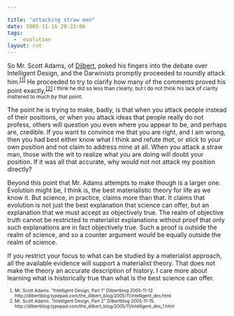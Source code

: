 ```yaml
---

title: "attacking straw men"
date: 2005-11-16 20:23:06
tags:
  -  evolution
layout: rut
---
```


<p>So Mr. Scott Adams, of <a href="http://www.unitedmedia.com/comics/dilbert/">Dilbert</a>, poked his fingers into the debate over Intelligent Design, and the Darwinists promptly proceeded to roundly attack him.<sup><a href="http://dilbertblog.typepad.com/the_dilbert_blog/2005/11/intelligent_des.html" title="Intelligent Design, Part 1">[1]</a></sup> He proceeded to try to clarify how many of the comments proved his point exactly,<sup><a href="http://dilbertblog.typepad.com/the_dilbert_blog/2005/11/intelligent_des_1.html" title="Intelligent Design Part 2">[2]</a> I think he did so less than clearly, but I do not think his lack of clarity mattered to much by that point.</sup></p>  <p>The point he is trying to make, badly, is that when you attack people instead of their positions, or when you attack ideas that people really do not profess, others will question you even where you appear to be, and perhaps are, credible.  If you want to convince me that you are right, and I am wrong, then you had best either know what I think and refute <em>that</em>, or stick to your own position and not claim to address mine at all.  When you attack a straw man, those with the wit to realize what you are doing will doubt your position.  If it was all that accurate, why would not not attack my position directly?</p>  <p>Beyond this point that Mr. Adams attempts to make though is a larger one.  Evolution might be, I think is, the best materialistic theory for life as we know it.  But science, in practice, claims more than that.  It claims that evolution is not just the best explanation that science can offer, but an explanation that we must accept as objectively true.  The realm of objective truth cannot be restricted to materialist explanations without proof that only such explanations are in fact objectively true.  Such a proof is outside the realm of science, and so a counter argument would be equally outside the realm of science.</p>  <p>If you restrict your focus to what can be studied by a materialist approach, all the available evidence will support a materialist theory.  That does not make the theory an accurate description of history.  I care more about learning what is historically true than what is the best science can offer.</p>  <font size="-2"><ol><li>Mr. Scott Adams. "Intelligent Design, Part 1" Dilbertblog 2005-11-12. http://dilbertblog.typepad.com/the_dilbert_blog/2005/11/intelligent_des.html</li> <li>Mr. Scott Adams.  "Intelligent Design, Part 2" Dilbertblog 2005-11-15. http://dilbertblog.typepad.com/the_dilbert_blog/2005/11/intelligent_des_1.html  </li></ol></font>

